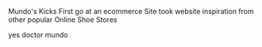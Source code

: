 Mundo's Kicks
First go at an ecommerce Site took website inspiration from other popular Online Shoe Stores


yes doctor mundo
